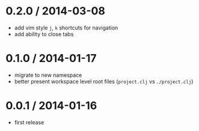 
0.2.0 / 2014-03-08
==================

 * add vim style `j`, `k` shortcuts for navigation
 * add ability to close tabs

0.1.0 / 2014-01-17
==================

 * migrate to new namespace
 * better present workspace level root files (`project.clj` vs `./project.clj`)

0.0.1 / 2014-01-16
==================

  * first release
